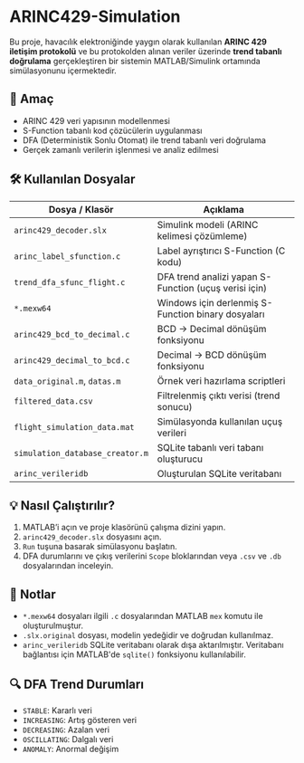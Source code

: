 # ARINC429-Simulation

Bu proje, havacılık elektroniğinde yaygın olarak kullanılan **ARINC 429 iletişim protokolü** ve bu protokolden alınan veriler üzerinde **trend tabanlı doğrulama** gerçekleştiren bir sistemin MATLAB/Simulink ortamında simülasyonunu içermektedir.

## 🎯 Amaç

- ARINC 429 veri yapısının modellenmesi
- S-Function tabanlı kod çözücülerin uygulanması
- DFA (Deterministik Sonlu Otomat) ile trend tabanlı veri doğrulama
- Gerçek zamanlı verilerin işlenmesi ve analiz edilmesi

## 🛠️ Kullanılan Dosyalar

| Dosya / Klasör                    | Açıklama |
|----------------------------------|----------|
| `arinc429_decoder.slx`           | Simulink modeli (ARINC kelimesi çözümleme) |
| `arinc_label_sfunction.c`        | Label ayrıştırıcı S-Function (C kodu) |
| `trend_dfa_sfunc_flight.c`       | DFA trend analizi yapan S-Function (uçuş verisi için) |
| `*.mexw64`                        | Windows için derlenmiş S-Function binary dosyaları |
| `arinc429_bcd_to_decimal.c`      | BCD → Decimal dönüşüm fonksiyonu |
| `arinc429_decimal_to_bcd.c`      | Decimal → BCD dönüşüm fonksiyonu |
| `data_original.m`, `datas.m`     | Örnek veri hazırlama scriptleri |
| `filtered_data.csv`              | Filtrelenmiş çıktı verisi (trend sonucu) |
| `flight_simulation_data.mat`     | Simülasyonda kullanılan uçuş verileri |
| `simulation_database_creator.m`  | SQLite tabanlı veri tabanı oluşturucu |
| `arinc_verileridb`               | Oluşturulan SQLite veritabanı |

## 💡 Nasıl Çalıştırılır?

1. MATLAB’i açın ve proje klasörünü çalışma dizini yapın.
2. `arinc429_decoder.slx` dosyasını açın.
3. `Run` tuşuna basarak simülasyonu başlatın.
4. DFA durumlarını ve çıkış verilerini `Scope` bloklarından veya `.csv` ve `.db` dosyalarından inceleyin.

## 📌 Notlar

- `*.mexw64` dosyaları ilgili `.c` dosyalarından MATLAB `mex` komutu ile oluşturulmuştur.
- `.slx.original` dosyası, modelin yedeğidir ve doğrudan kullanılmaz.
- `arinc_verileridb` SQLite veritabanı olarak dışa aktarılmıştır. Veritabanı bağlantısı için MATLAB'de `sqlite()` fonksiyonu kullanılabilir.

## 🔍 DFA Trend Durumları

- `STABLE`: Kararlı veri
- `INCREASING`: Artış gösteren veri
- `DECREASING`: Azalan veri
- `OSCILLATING`: Dalgalı veri
- `ANOMALY`: Anormal değişim
